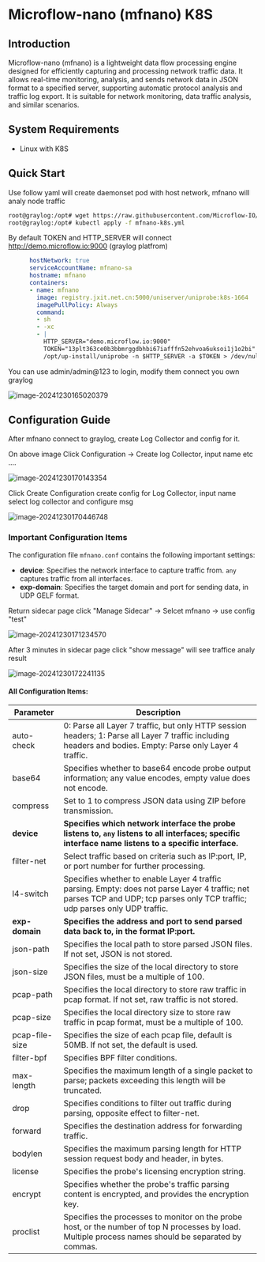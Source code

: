 # Microflow-nano (mfnano) K8S

## Introduction

Microflow-nano (mfnano) is a lightweight data flow processing engine designed for efficiently capturing and processing network traffic data. It allows real-time monitoring, analysis, and sends network data in JSON format to a specified server, supporting automatic protocol analysis and traffic log export. It is suitable for network monitoring, data traffic analysis, and similar scenarios.

## System Requirements

- Linux with K8S

## Quick Start

Use follow yaml will create daemonset pod with host network, mfnano will analy node traffic

```bash
root@graylog:/opt# wget https://raw.githubusercontent.com/Microflow-IO/microflow-nano/refs/heads/main/mfnano-k8s.yml
root@graylog:/opt# kubectl apply -f mfnano-k8s.yml
```

By default TOKEN and HTTP_SERVER will connect http://demo.microflow.io:9000 (graylog platfrom)

```yaml
      hostNetwork: true
      serviceAccountName: mfnano-sa
      hostname: mfnano
      containers:
      - name: mfnano
        image: registry.jxit.net.cn:5000/uniserver/uniprobe:k8s-1664
        imagePullPolicy: Always
        command:    
        - sh                
        - -xc                              
        - |
          HTTP_SERVER="demo.microflow.io:9000"
          TOKEN="13plt363ce0b3bbmrggdbhbi67iafffn52ehvoa6uksoi1j1o2bi"
          /opt/up-install/uniprobe -n $HTTP_SERVER -a $TOKEN > /dev/null 2>&1
```

You can use admin/admin@123 to login, modify them connect you own graylog

![image-20241230165020379](https://github.com/user-attachments/assets/04cea82e-9bf3-4737-97c2-2dab7b2b8787)


## Configuration Guide

After mfnano connect to graylog, create Log Collector and config for it.

On above image Click Configuration -> Create log Collector, input name etc ....

![image-20241230170143354](https://github.com/user-attachments/assets/6c25e27e-0e1a-4ee9-b69e-3f66734dc0e4)


Click Create Configuration create config for Log Collector, input name select log collector and configure msg

![image-20241230170446748](https://github.com/user-attachments/assets/60386ec8-233b-44f9-91a8-018b82ae06a3)


### Important Configuration Items

The configuration file `mfnano.conf` contains the following important settings:

- **device**: Specifies the network interface to capture traffic from. `any` captures traffic from all interfaces.
- **exp-domain**: Specifies the target domain and port for sending data, in UDP GELF format.

Return sidecar page click "Manage Sidecar" -> Selcet mfnano -> use config "test"

![image-20241230171234570](https://github.com/user-attachments/assets/edf8cc41-7c78-4748-9373-b4e06b1e713f)


After 3 minutes in sidecar page click "show message" will see traffice analy result

![image-20241230172241135](https://github.com/user-attachments/assets/f34a6473-de8d-4371-bf37-b2474a5c3122)


#### All Configuration Items:

| Parameter      | Description                                                  |
| -------------- | ------------------------------------------------------------ |
| auto-check     | 0: Parse all Layer 7 traffic, but only HTTP session headers; 1: Parse all Layer 7 traffic including headers and bodies. Empty: Parse only Layer 4 traffic. |
| base64         | Specifies whether to base64 encode probe output information; any value encodes, empty value does not encode. |
| compress       | Set to 1 to compress JSON data using ZIP before transmission. |
| **device**     | **Specifies which network interface the probe listens to, `any` listens to all interfaces; specific interface name listens to a specific interface.** |
| filter-net     | Select traffic based on criteria such as IP:port, IP, or port number for further processing. |
| l4-switch      | Specifies whether to enable Layer 4 traffic parsing. Empty: does not parse Layer 4 traffic; net parses TCP and UDP; tcp parses only TCP traffic; udp parses only UDP traffic. |
| **exp-domain** | **Specifies the address and port to send parsed data back to, in the format IP:port.** |
| json-path      | Specifies the local path to store parsed JSON files. If not set, JSON is not stored. |
| json-size      | Specifies the size of the local directory to store JSON files, must be a multiple of 100. |
| pcap-path      | Specifies the local directory to store raw traffic in pcap format. If not set, raw traffic is not stored. |
| pcap-size      | Specifies the local directory size to store raw traffic in pcap format, must be a multiple of 100. |
| pcap-file-size | Specifies the size of each pcap file, default is 50MB. If not set, the default is used. |
| filter-bpf     | Specifies BPF filter conditions.                             |
| max-length     | Specifies the maximum length of a single packet to parse; packets exceeding this length will be truncated. |
| drop           | Specifies conditions to filter out traffic during parsing, opposite effect to filter-net. |
| forward        | Specifies the destination address for forwarding traffic.    |
| bodylen        | Specifies the maximum parsing length for HTTP session request body and header, in bytes. |
| license        | Specifies the probe's licensing encryption string.           |
| encrypt        | Specifies whether the probe's traffic parsing content is encrypted, and provides the encryption key. |
| proclist       | Specifies the processes to monitor on the probe host, or the number of top N processes by load. Multiple process names should be separated by commas. |
